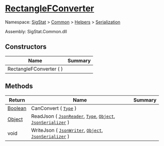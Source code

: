 # [RectangleFConverter](./RectangleFConverter.md)

Namespace: [SigStat]() > [Common]() > [Helpers]() > [Serialization]()

Assembly: SigStat.Common.dll


## Constructors

| Name | Summary | 
| --- | --- | 
| RectangleFConverter (  ) |  | 


## Methods

| Return | Name | Summary | 
| --- | --- | --- | 
| [Boolean](https://docs.microsoft.com/en-us/dotnet/api/System.Boolean) | CanConvert ( [`Type`](https://docs.microsoft.com/en-us/dotnet/api/System.Type) ) |  | 
| [Object](https://docs.microsoft.com/en-us/dotnet/api/System.Object) | ReadJson ( [`JsonReader`](./RectangleFConverter.md), [`Type`](https://docs.microsoft.com/en-us/dotnet/api/System.Type), [`Object`](https://docs.microsoft.com/en-us/dotnet/api/System.Object), [`JsonSerializer`](./RectangleFConverter.md) ) |  | 
| void | WriteJson ( [`JsonWriter`](./RectangleFConverter.md), [`Object`](https://docs.microsoft.com/en-us/dotnet/api/System.Object), [`JsonSerializer`](./RectangleFConverter.md) ) |  | 


